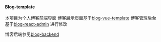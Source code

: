 #### Blog-template

本项目为个人博客前端界面
博客展示页面基于[blog-vue-template](https://github.com/biaochenxuying/blog-vue-typescript)
博客管理后台基于[blog-react-admin](https://github.com/biaochenxuying/blog-react-admin)
进行修改

博客后端参见[blog-backend](https://github.com/ningwang-arch/blog-backend)
